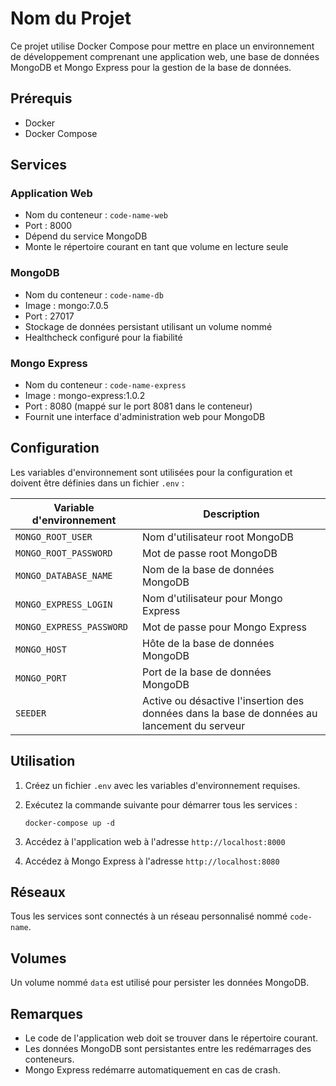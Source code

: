# Nom du Projet

Ce projet utilise Docker Compose pour mettre en place un environnement de développement comprenant une application web, une base de données MongoDB et Mongo Express pour la gestion de la base de données.

## Prérequis

- Docker
- Docker Compose

## Services

### Application Web

- Nom du conteneur : `code-name-web`
- Port : 8000
- Dépend du service MongoDB
- Monte le répertoire courant en tant que volume en lecture seule

### MongoDB

- Nom du conteneur : `code-name-db`
- Image : mongo:7.0.5
- Port : 27017
- Stockage de données persistant utilisant un volume nommé
- Healthcheck configuré pour la fiabilité

### Mongo Express

- Nom du conteneur : `code-name-express`
- Image : mongo-express:1.0.2
- Port : 8080 (mappé sur le port 8081 dans le conteneur)
- Fournit une interface d'administration web pour MongoDB

## Configuration

Les variables d'environnement sont utilisées pour la configuration et doivent être définies dans un fichier `.env` :

| Variable d'environnement | Description |
|--------------------------|-------------|
| `MONGO_ROOT_USER` | Nom d'utilisateur root MongoDB |
| `MONGO_ROOT_PASSWORD` | Mot de passe root MongoDB |
| `MONGO_DATABASE_NAME` | Nom de la base de données MongoDB |
| `MONGO_EXPRESS_LOGIN` | Nom d'utilisateur pour Mongo Express |
| `MONGO_EXPRESS_PASSWORD` | Mot de passe pour Mongo Express |
| `MONGO_HOST` | Hôte de la base de données MongoDB |
| `MONGO_PORT` | Port de la base de données MongoDB |
| `SEEDER` | Active ou désactive l'insertion des données dans la base de données au lancement du serveur |
## Utilisation

1. Créez un fichier `.env` avec les variables d'environnement requises.
2. Exécutez la commande suivante pour démarrer tous les services :

   ```
   docker-compose up -d
   ```

3. Accédez à l'application web à l'adresse `http://localhost:8000`
4. Accédez à Mongo Express à l'adresse `http://localhost:8080`

## Réseaux

Tous les services sont connectés à un réseau personnalisé nommé `code-name`.

## Volumes

Un volume nommé `data` est utilisé pour persister les données MongoDB.

## Remarques

- Le code de l'application web doit se trouver dans le répertoire courant.
- Les données MongoDB sont persistantes entre les redémarrages des conteneurs.
- Mongo Express redémarre automatiquement en cas de crash.